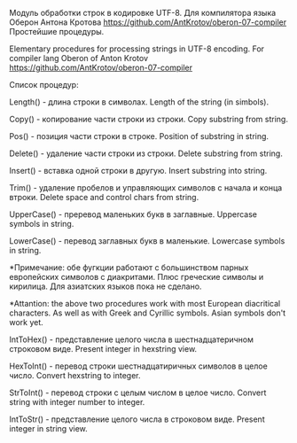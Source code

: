 Модуль обработки строк в кодировке UTF-8. Для компилятора языка Оберон Антона Кротова https://github.com/AntKrotov/oberon-07-compiler
Простейшие процедуры.

Elementary procedures for processing strings 
in UTF-8 encoding. For compiler lang Oberon of Anton Krotov https://github.com/AntKrotov/oberon-07-compiler

Список процедур:

Length() - длина строки в символах. Length of the string (in simbols).

Copy() - копирование части строки из строки. Copy substring from string.

Pos() - позиция части строки в строке. Position of substring in string.

Delete() - удаление  части строки из строки. Delete substring from string.

Insert() - вставка одной строки в другую. Insert substring into string.

Trim() - удаление пробелов и управляющих символов с начала и конца втроки. Delete space and control chars from string.

UpperCase() - преревод маленьких букв в заглавные. Uppercase symbols in string.

LowerCase() - перевод заглавных букв в маленькие. Lowercase symbols in string.

*Примечание: обе фугкции работают с большинством парных европейских символов с диакритами. Плюс греческие символы и кирилица. Для азиатских языков пока не сделано.

*Attantion: the above two procedures work with most European diacritical characters. As well as with Greek and Cyrillic symbols. Asian symbols don't work yet.

IntToHex() - представление целого числа в шестнадцатеричном строковом виде. Present integer in hexstring view.

HexToInt() - перевод строки шестнадцатиричных символов в целое число. Convert hexstring to integer.

StrToInt() - перевод строки с целым числом в целое число. Convert string with integer number to integer.

IntToStr() - представление целого числа в строковом виде. Present integer in string view.
